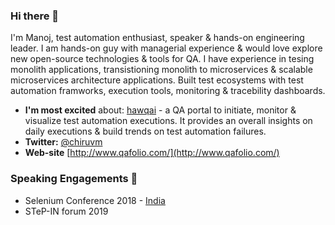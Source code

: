 ### Hi there 👋

I'm Manoj, test automation enthusiast, speaker & hands-on engineering leader. I am hands-on guy with managerial experience & would love explore new open-source technologies & tools for QA. I have experience in tesing monolith applications, transistioning monolith to microservices & scalable microservices architecture applications. Built test ecosystems  with test automation framworks, execution tools, monitoring & tracebility dashboards.


- **I'm most excited** about: [hawqai](https://github.com/mchiruvella/hawqai) - a QA portal to initiate, monitor & visualize test automation executions. It provides an overall insights on daily executions & build trends on test automation failures.
- **Twitter:** [@chiruvm](https://twitter.com/chiruvm)
- **Web-site** [http://www.qafolio.com/](http://www.qafolio.com/)


### Speaking Engagements 🎤
- Selenium Conference 2018 - [India](https://2018.seleniumconf.in/#anchor-speakers)
- STeP-IN forum 2019
